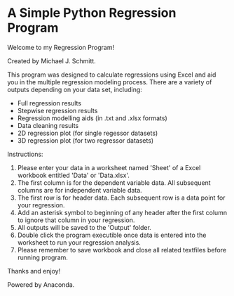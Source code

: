 # A Simple Python Regression Program

Welcome to my Regression Program!

Created by Michael J. Schmitt.

This program was designed to calculate regressions using Excel and aid you in the multiple regression modeling process.
There are a variety of outputs depending on your data set, including:
<ul>
  <li>Full regression results</li>
  <li>Stepwise regression results</li>
  <li>Regression modelling aids (in .txt and .xlsx formats)</li>
  <li>Data cleaning results</li>
  <li>2D regression plot (for single regessor datasets)</li>
  <li>3D regression plot (for two regressor datasets)</li>
</ul>

Instructions:
<ol>
  <li>Please enter your data in a worksheet named 'Sheet' of a Excel workbook entitled 'Data' or 'Data.xlsx'.</li>
  <li>The first column is for the dependent variable data. All subsequent columns are for independent variable data.</li>
  <li>The first row is for header data. Each subsequent row is a data point for your regression.</li>
  <li>Add an asterisk symbol to beginning of any header after the first column to ignore that column in your regression.</li>
  <li>All outputs will be saved to the 'Output' folder.</li>
  <li>Double click the program executible once data is entered into the worksheet to run your regression analysis.</li>
  <li>Please remember to save workbook and close all related textfiles before running program.</li>
</ol>

Thanks and enjoy!

Powered by Anaconda.
